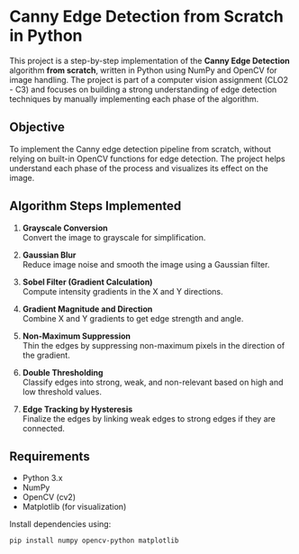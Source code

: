 # Canny Edge Detection from Scratch in Python

This project is a step-by-step implementation of the **Canny Edge Detection** algorithm **from scratch**, written in Python using NumPy and OpenCV for image handling. The project is part of a computer vision assignment (CLO2 - C3) and focuses on building a strong understanding of edge detection techniques by manually implementing each phase of the algorithm.

##  Objective

To implement the Canny edge detection pipeline from scratch, without relying on built-in OpenCV functions for edge detection. The project helps understand each phase of the process and visualizes its effect on the image.

## Algorithm Steps Implemented

1. **Grayscale Conversion**  
   Convert the image to grayscale for simplification.

2. **Gaussian Blur**  
   Reduce image noise and smooth the image using a Gaussian filter.

3. **Sobel Filter (Gradient Calculation)**  
   Compute intensity gradients in the X and Y directions.

4. **Gradient Magnitude and Direction**  
   Combine X and Y gradients to get edge strength and angle.

5. **Non-Maximum Suppression**  
   Thin the edges by suppressing non-maximum pixels in the direction of the gradient.

6. **Double Thresholding**  
   Classify edges into strong, weak, and non-relevant based on high and low threshold values.

7. **Edge Tracking by Hysteresis**  
   Finalize the edges by linking weak edges to strong edges if they are connected.

##  Requirements

- Python 3.x
- NumPy
- OpenCV (cv2)
- Matplotlib (for visualization)

Install dependencies using:

```bash
pip install numpy opencv-python matplotlib
